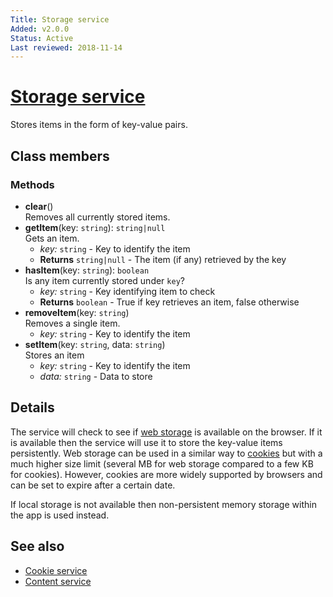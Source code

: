 ```yaml
---
Title: Storage service
Added: v2.0.0
Status: Active
Last reviewed: 2018-11-14
---
```


# [Storage service](../../../lib/core/services/storage.service.ts "Defined in storage.service.ts")

Stores items in the form of key-value pairs.

## Class members

### Methods

-   **clear**()<br/>
    Removes all currently stored items.
-   **getItem**(key: `string`): `string|null`<br/>
    Gets an item.
    -   _key:_ `string`  - Key to identify the item
    -   **Returns** `string|null` - The item (if any) retrieved by the key
-   **hasItem**(key: `string`): `boolean`<br/>
    Is any item currently stored under `key`?
    -   _key:_ `string`  - Key identifying item to check
    -   **Returns** `boolean` - True if key retrieves an item, false otherwise
-   **removeItem**(key: `string`)<br/>
    Removes a single item.
    -   _key:_ `string`  - Key to identify the item
-   **setItem**(key: `string`, data: `string`)<br/>
    Stores an item
    -   _key:_ `string`  - Key to identify the item
    -   _data:_ `string`  - Data to store

## Details

The service will check to see if
[web storage](https://developer.mozilla.org/en-US/docs/Web/API/Storage/LocalStorage)
is available on the browser. If it is available then the service will use it to
store the key-value items persistently. Web storage can be used in a similar way to
[cookies](cookie.service.md) but with a much higher size limit (several MB for
web storage compared to a few KB for cookies). However, cookies are
more widely supported by browsers and can be set to expire after a certain date.

If local storage is not available then non-persistent memory storage within the app is
used instead.

## See also

-   [Cookie service](cookie.service.md)
-   [Content service](content.service.md)
